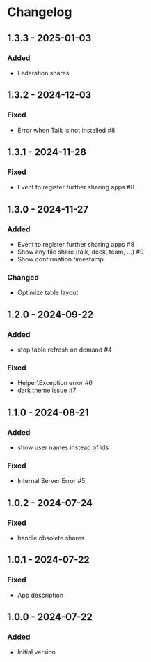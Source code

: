 # Changelog

## 1.3.3 - 2025-01-03
### Added
- Federation shares

## 1.3.2 - 2024-12-03
### Fixed
- Error when Talk is not installed #8

## 1.3.1 - 2024-11-28
### Fixed
- Event to register further sharing apps #8

## 1.3.0 - 2024-11-27
### Added
- Event to register further sharing apps #8
- Show any file share (talk, deck, team, ...) #9
- Show confirmation timestamp

### Changed
- Optimize table layout

## 1.2.0 - 2024-09-22
### Added
- stop table refresh on demand #4

### Fixed
- Helper\Exception error #6
- dark theme issue #7

## 1.1.0 - 2024-08-21
### Added
- show user names instead of ids

### Fixed
- Internal Server Error #5

## 1.0.2 - 2024-07-24
### Fixed
- handle obsolete shares

## 1.0.1 - 2024-07-22
### Fixed
- App description

## 1.0.0 - 2024-07-22
### Added
- Initial version